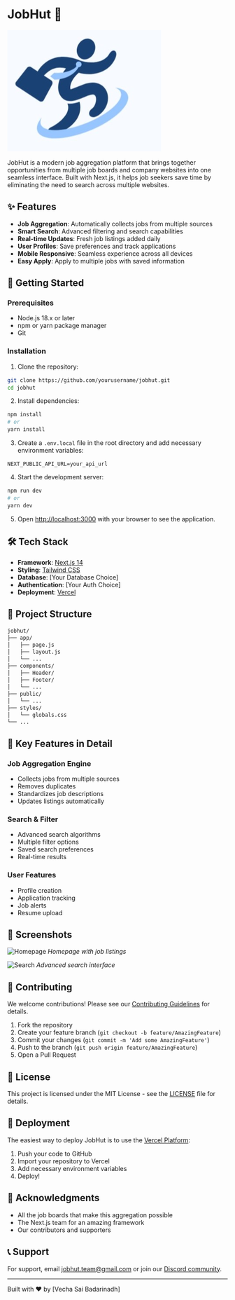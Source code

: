 # JobHut 🎯

![JobHut Banner](public/LOGO.jpg)

JobHut is a modern job aggregation platform that brings together opportunities from multiple job boards and company websites into one seamless interface. Built with Next.js, it helps job seekers save time by eliminating the need to search across multiple websites.

## ✨ Features

- **Job Aggregation**: Automatically collects jobs from multiple sources
- **Smart Search**: Advanced filtering and search capabilities
- **Real-time Updates**: Fresh job listings added daily
- **User Profiles**: Save preferences and track applications
- **Mobile Responsive**: Seamless experience across all devices
- **Easy Apply**: Apply to multiple jobs with saved information

## 🚀 Getting Started

### Prerequisites

- Node.js 18.x or later
- npm or yarn package manager
- Git

### Installation

1. Clone the repository:
```bash
git clone https://github.com/yourusername/jobhut.git
cd jobhut
```

2. Install dependencies:
```bash
npm install
# or
yarn install
```

3. Create a `.env.local` file in the root directory and add necessary environment variables:
```env
NEXT_PUBLIC_API_URL=your_api_url
```

4. Start the development server:
```bash
npm run dev
# or
yarn dev
```

5. Open [http://localhost:3000](http://localhost:3000) with your browser to see the application.

## 🛠️ Tech Stack

- **Framework**: [Next.js 14](https://nextjs.org/)
- **Styling**: [Tailwind CSS](https://tailwindcss.com/)
- **Database**: [Your Database Choice]
- **Authentication**: [Your Auth Choice]
- **Deployment**: [Vercel](https://vercel.com)

## 📂 Project Structure

```
jobhut/
├── app/
│   ├── page.js
│   ├── layout.js
│   └── ...
├── components/
│   ├── Header/
│   ├── Footer/
│   └── ...
├── public/
│   └── ...
├── styles/
│   └── globals.css
└── ...
```

## 🔑 Key Features in Detail

### Job Aggregation Engine
- Collects jobs from multiple sources
- Removes duplicates
- Standardizes job descriptions
- Updates listings automatically

### Search & Filter
- Advanced search algorithms
- Multiple filter options
- Saved search preferences
- Real-time results

### User Features
- Profile creation
- Application tracking
- Job alerts
- Resume upload

## 📱 Screenshots

![Homepage](public/screenshot1.png)
*Homepage with job listings*

![Search](public/screenshot2.png)
*Advanced search interface*

## 🤝 Contributing

We welcome contributions! Please see our [Contributing Guidelines](CONTRIBUTING.md) for details.

1. Fork the repository
2. Create your feature branch (`git checkout -b feature/AmazingFeature`)
3. Commit your changes (`git commit -m 'Add some AmazingFeature'`)
4. Push to the branch (`git push origin feature/AmazingFeature`)
5. Open a Pull Request

## 📄 License

This project is licensed under the MIT License - see the [LICENSE](LICENSE) file for details.

## 🚀 Deployment

The easiest way to deploy JobHut is to use the [Vercel Platform](https://vercel.com):

1. Push your code to GitHub
2. Import your repository to Vercel
3. Add necessary environment variables
4. Deploy!

## 🌟 Acknowledgments

- All the job boards that make this aggregation possible
- The Next.js team for an amazing framework
- Our contributors and supporters

## 📞 Support

For support, email jobhut.team@gmail.com or join our [Discord community](discord-link).

---

Built with ❤️ by [Vecha Sai Badarinadh]